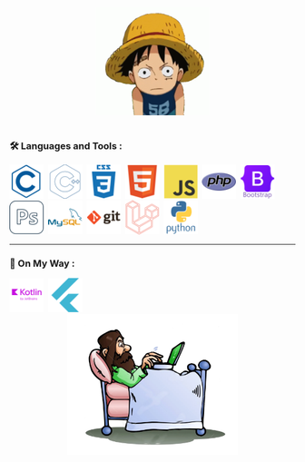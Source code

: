 ### 
<div align="center">
  <br>
</div> 
<div align="center">
  <img src="tenor.gif" width="200"/>
</div> 
<br>



### :hammer_and_wrench: Languages and Tools :
<div>
  <img src="https://github.com/devicons/devicon/blob/master/icons/c/c-line.svg" title="C" alt="c " width="60" height="60"/>&nbsp;
  <img src="https://github.com/devicons/devicon/blob/master/icons/cplusplus/cplusplus-line.svg" title="C++" alt="c++ " width="60" height="60"/>&nbsp;
  <img src="https://github.com/devicons/devicon/blob/master/icons/css3/css3-plain-wordmark.svg"  title="CSS3" alt="CSS" width="60" height="60"/>&nbsp;
  <img src="https://github.com/devicons/devicon/blob/master/icons/html5/html5-original.svg" title="HTML5" alt="HTML" width="60" height="60"/>&nbsp;
  <img src="https://github.com/devicons/devicon/blob/master/icons/javascript/javascript-original.svg" title="JavaScript" alt="JavaScript" width="60" height="60"/>&nbsp;
  <img src="https://github.com/devicons/devicon/blob/master/icons/php/php-original.svg" title="php" alt="php " width="60" height="60"/>&nbsp;
   <img src="https://github.com/devicons/devicon/blob/master/icons/bootstrap/bootstrap-original-wordmark.svg" title="bootstrap" alt="bootstrap" width="60" height="60"/>&nbsp;
     <img src="https://github.com/devicons/devicon/blob/master/icons/photoshop/photoshop-line.svg" title="ps" alt="ps " width="60" height="60"/>&nbsp;
  <img src="https://github.com/devicons/devicon/blob/master/icons/mysql/mysql-original-wordmark.svg" title="MySQL"  alt="MySQL" width="60" height="60"/>&nbsp;
  <img src="https://github.com/devicons/devicon/blob/master/icons/git/git-original-wordmark.svg" title="Git" **alt="Git" width="60" height="60"/>&nbsp;
  <img src="https://github.com/devicons/devicon/blob/master/icons/laravel/laravel-line.svg" title="laravel" alt="laravel " width="60" height="60"/>&nbsp;
  <img src="https://github.com/devicons/devicon/blob/master/icons/python/python-original-wordmark.svg" title="python" alt="python " width="60" height="60"/>&nbsp;
  
</div>

---

### :running: On My Way :
<div>
   <img src="https://github.com/devicons/devicon/blob/master/icons/kotlin/kotlin-plain-wordmark.svg" title="kotlin" alt="kotlin " width="60" height="60"/>&nbsp;
   <img src="https://github.com/devicons/devicon/blob/master/icons/flutter/flutter-plain.svg" title="Flutter" alt="flutter " width="60" height="60"/>&nbsp;
</div>

<!--
### :sweat_smile: Joke to Go :
<div align="center">
<img src="https://readme-jokes.vercel.app/api" alt="Jokes Card" />
  </div>
  ###
  -->
  
   
<div align="center">
  <img src="1.png" width="300"/></div>
<!--
**isubarnaL/isubarnaL** is a ✨ _special_ ✨ repository because its `README.md` (this file) appears on your GitHub profile.

Here are some ideas to get you started:

- 🔭 I’m currently working on ...
- 🌱 I’m currently learning ...
- 👯 I’m looking to collaborate on ...
- 🤔 I’m looking for help with ...
- 💬 Ask me about ...
- 📫 How to reach me: ...
- 😄 Pronouns: ...
- ⚡ Fun fact: ...
-->
